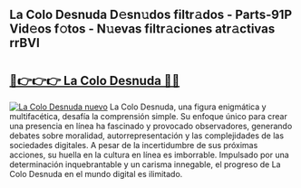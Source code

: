 ## La Colo Desnuda D𝚎sn𝚞dos filtr𝚊dos - Parts-91P Vid𝚎os f𝚘tos - N𝚞evas filtr𝚊ciones atr𝚊ctivas rrBVI

# <h2><a href="http://mbbi3uv.tromn.icu/?c=La+Colo+Desnuda">🔗👉👉👉 La Colo Desnuda 🔗🔗</a></h2>

[![La Colo Desnuda nuevo](https://i.imgur.com/pEAQMta.gif)](http://mbbi3uv.tromn.icu/?c=La+Colo+Desnuda)
La Colo Desnuda, una figura enigmática y multifacética, desafía la comprensión simple. Su enfoque único para crear una presencia en línea ha fascinado y provocado observadores, generando debates sobre moralidad, autorrepresentación y las complejidades de las sociedades digitales. A pesar de la incertidumbre de sus próximas acciones, su huella en la cultura en línea es imborrable. Impulsado por una determinación inquebrantable y un carisma innegable, el progreso de La Colo Desnuda en el mundo digital es ilimitado.
